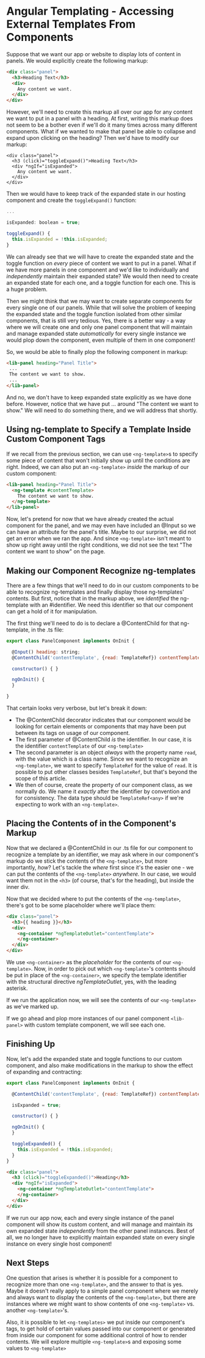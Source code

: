 # Angular Templating - Accessing External Templates From Components

Suppose that we want our app or website to display lots of content in panels. We would explicitly create the following markup:

```html
<div class="panel">
  <h3>Heading Text</h3>
  <div>
    Any content we want.
  </div>
</div>
```

However, we'll need to create this markup all over our app for any content we want to put in a panel with a heading. At first, writing this markup does not
seem to be a bother even if we'll do it many times across many different components. What if we wanted to make that panel be able to collapse and expand upon
clicking on the heading? Then we'd have to modify our markup:

```
<div class="panel">
  <h3 (click)="toggleExpand()">Heading Text</h3>
  <div *ngIf="isExpanded">
    Any content we want.
  </div>
</div>
```

Then we would have to keep track of the expanded state in our hosting component and create the `toggleExpand()` function:

```js
...

isExpanded: boolean = true;

toggleExpand() {
  this.isExpanded = !this.isExpanded;
}
```

We can already see that we will have to create the expanded state and the toggle function on *every* piece of content we want to put in a panel. What if we have
more panels in one component and we'd like to individually and *independently* maintain their expanded state? We would then need to create an expanded state
for each one, and a toggle function for each one. This is a huge problem.

Then we might think that we may want to create separate components for every single one of our panels. While that will solve the problem of keeping the expanded
state and the toggle function isolated from other similar components, that is still very tedious. Yes, there is a better way - a way where we will create
one and only one panel component that will maintain and manage expanded state *automatically* for every single instance we would plop down the component,
even multiple of them in one component!

So, we would be able to finally plop the following component in markup:

```html
<lib-panel heading="Panel Title">
 ...
 The content we want to show.
 ...
</lib-panel>
```

And no, we don't have to keep expanded state explicitly as we have done before. However, notice that we have put ... around "The content we want to show."
We will need to do something there, and we will address that shortly.

## Using ng-template to Specify a Template Inside Custom Component Tags

If we recall from the previous section, we can use `<ng-template>`s to specify some piece of content that won't initially show up until the conditions
are right. Indeed, we can also put an `<ng-template>` *inside* the markup of our custom component:

```html
<lib-panel heading="Panel Title">
  <ng-template #contentTemplate>
    The content we want to show.
  </ng-template>
</lib-panel>
```

Now, let's pretend for now that we have already created the actual component for the panel, and we may even have included an @Input so we can have an attribute
for the panel's title. Maybe to our surprise, we did not get an error when we ran the app. And since `<ng-template>` isn't meant to show up right away until
the right conditions, we did not see the text "The content we want to show" on the page.

## Making our Component Recognize ng-templates

There are a few things that we'll need to do in our custom components to be able to recognize ng-templates and finally display those ng-templates' contents.
But first, notice that in the markup above, we *identified* the ng-template with an #identifier. We need this identifier so that our component can get a hold
of it for manipulation.

The first thing we'll need to do is to declare a @ContentChild for that ng-template, in the .ts file:

```js
export class PanelComponent implements OnInit {

  @Input() heading: string;
  @ContentChild('contentTemplate', {read: TemplateRef}) contentTemplate: TemplateRef<any>;

  constructor() { }

  ngOnInit() {
  }

}

```

That certain looks very verbose, but let's break it down:

* The @ContentChild decorator indicates that our component would be looking for certain elements or components that may have been put between its tags on 
usage of our component.
* The first parameter of @ContentChild *is* the identifier. In our case, it is the identifier `contentTemplate` of our `<ng-template>`
* The second parameter is an object *always* with the property name `read`, with the value which is a class name. Since we want to recognize an `<ng-template>`,
we want to specify `TemplateRef` for the value of `read`. It is possible to put other classes besides `TemplateRef`, but that's beyond the scope of this article.
* We then of course, create the property of our component class, as we normally do. We name it *exactly* after the identifier by convention and for consistency. The
data type should be `TemplateRef<any>` if we're expecting to work with an `<ng-template>`.

## Placing the Contents of <ng-template> in the Component's Markup

Now that we declared a @ContentChild in our .ts file for our component to recognize a template by an identifier, we may ask where in our component's markup do we
stick the contents of the `<ng-template>`, but more importantly, *how*? Let's tackle the *where* first since it's the easier one - we can put the contents of
the `<ng-template>` *anywhere.* In our case, we would want them not in the `<h3>` (of course, that's for the heading), but inside the inner div.

Now that we decided where to put the contents of the `<ng-template>`, there's got to be some placeholder where we'll place them:

```html
<div class="panel">
  <h3>{{ heading }}</h3>
  <div>
    <ng-container *ngTemplateOutlet="contentTemplate">
    </ng-container>
  </div>
</div>
```

We use `<ng-container>` as the *placeholder* for the contents of our `<ng-template>`. Now, in order to pick out which `<ng-template>`'s contents should
be put in place of the `<ng-container>`, we specify the template identifier with the structural directive *ngTemplateOutlet*, yes, with the leading asterisk.

If we run the application now, we will see the contents of our `<ng-template>` as we've marked up.

If we go ahead and plop more instances of our panel component `<lib-panel>` with custom template component, we will see each one.

## Finishing Up

Now, let's add the expanded state and toggle functions to our custom component, and also make modifications in the markup to show the effect of expanding
and contracting:

```js
export class PanelComponent implements OnInit {

  @ContentChild('contentTemplate', {read: TemplateRef}) contentTemplate: TemplateRef<any>;

  isExpanded = true;

  constructor() { }

  ngOnInit() {
  }

  toggleExpanded() {
    this.isExpanded = !this.isExpanded;
  }
}

```

```html
<div class="panel">
  <h3 (click)="toggleExpanded()">Heading</h3>
  <div *ngIf="isExpanded">
    <ng-container *ngTemplateOutlet="contentTemplate">
    </ng-container>
  </div>
</div>
```

If we run our app now, each and every single instance of the panel component will show its custom content, and will manage and maintain its own expanded state
*independently* from the other panel instances. Best of all, we no longer have to explicitly maintain expanded state on every single instance on every single
host component!

## Next Steps

One question that arises is whether it is possible for a component to recognize more than one `<ng-template>`, and the answer to that is yes. Maybe it doesn't
really apply to a simple panel component where we merely and always want to display the contents of the `<ng-template>`, but there are instances where we might
want to show contents of one `<ng-template>` vs. another `<ng-template>`'s.

Also, it is possible to let `<ng-templates>` we put inside our component's tags, to get hold of certain values passed into our component or generated from inside our
component for some additional control of how to render contents. We will explore multiple `<ng-template>`s and exposing some values to `<ng-template>`


